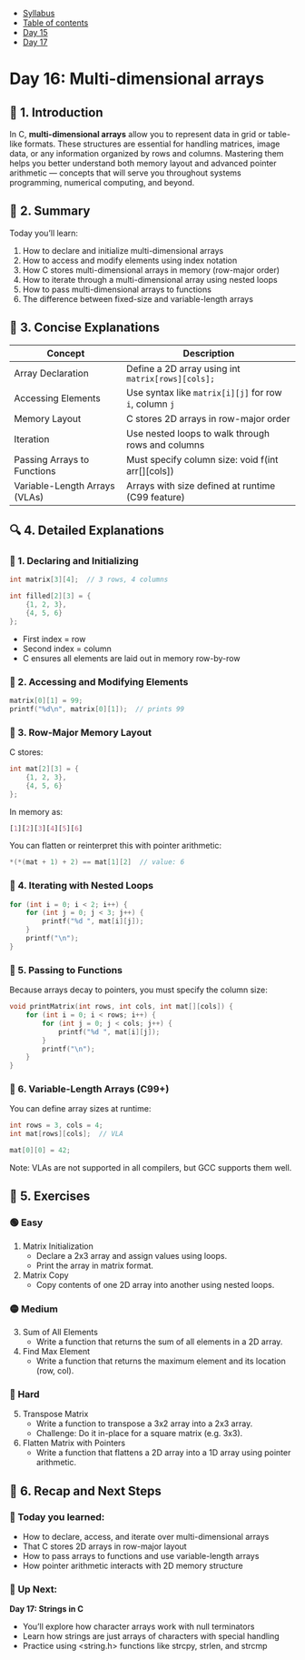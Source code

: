 * [Syllabus](./C-Syllabus.md)  
* [Table of contents](./index.md)  
* [Day 15](./Day_15.md)  
* [Day 17](./Day_17.md)  

# Day 16: Multi-dimensional arrays

## 🧭 1. Introduction
In C, **multi-dimensional arrays** allow you to represent data in grid or table-like formats. These structures are essential for handling matrices, image data, or any information organized by rows and columns. Mastering them helps you better understand both memory layout and advanced pointer arithmetic — concepts that will serve you throughout systems programming, numerical computing, and beyond.

## 📌 2. Summary
Today you’ll learn:
1. How to declare and initialize multi-dimensional arrays
2. How to access and modify elements using index notation
3. How C stores multi-dimensional arrays in memory (row-major order)
4. How to iterate through a multi-dimensional array using nested loops
5. How to pass multi-dimensional arrays to functions
6. The difference between fixed-size and variable-length arrays

## 🧠 3. Concise Explanations
| Concept                       | Description                                            |
| ----------------------------- | -------------------------------------------------      |
| Array Declaration             | Define a 2D array using int `matrix[rows][cols];`      |
| Accessing Elements            | Use syntax like `matrix[i][j]` for row `i`, column `j` |
| Memory Layout                 | C stores 2D arrays in row-major order                  |
| Iteration                     | Use nested loops to walk through rows and columns      |
| Passing Arrays to Functions   | Must specify column size: void f(int arr[][cols])      |
| Variable-Length Arrays (VLAs) | Arrays with size defined at runtime (C99 feature)      |

## 🔍 4. Detailed Explanations
### 🔸 1. Declaring and Initializing
```c
int matrix[3][4];  // 3 rows, 4 columns

int filled[2][3] = {
    {1, 2, 3},
    {4, 5, 6}
};
```
* First index = row
* Second index = column
* C ensures all elements are laid out in memory row-by-row

### 🔸 2. Accessing and Modifying Elements
```c
matrix[0][1] = 99;
printf("%d\n", matrix[0][1]);  // prints 99
```

### 🔸 3. Row-Major Memory Layout
C stores:

```c
int mat[2][3] = {
    {1, 2, 3},
    {4, 5, 6}
};
```
In memory as:

```css
[1][2][3][4][5][6]
```
You can flatten or reinterpret this with pointer arithmetic:

```c
*(*(mat + 1) + 2) == mat[1][2]  // value: 6
```

### 🔸 4. Iterating with Nested Loops
```c
for (int i = 0; i < 2; i++) {
    for (int j = 0; j < 3; j++) {
        printf("%d ", mat[i][j]);
    }
    printf("\n");
}
```

### 🔸 5. Passing to Functions
Because arrays decay to pointers, you must specify the column size:

```c
void printMatrix(int rows, int cols, int mat[][cols]) {
    for (int i = 0; i < rows; i++) {
        for (int j = 0; j < cols; j++) {
            printf("%d ", mat[i][j]);
        }
        printf("\n");
    }
}
```

### 🔸 6. Variable-Length Arrays (C99+)
You can define array sizes at runtime:

```c
int rows = 3, cols = 4;
int mat[rows][cols];  // VLA

mat[0][0] = 42;
```

Note: VLAs are not supported in all compilers, but GCC supports them well.

## 🧪 5. Exercises
### 🟢 Easy
1. Matrix Initialization
    * Declare a 2x3 array and assign values using loops.
    * Print the array in matrix format.
2. Matrix Copy
    * Copy contents of one 2D array into another using nested loops.

### 🟡 Medium
3. Sum of All Elements
    * Write a function that returns the sum of all elements in a 2D array.
4. Find Max Element
    * Write a function that returns the maximum element and its location (row, col).

### 🔴 Hard
5. Transpose Matrix
    * Write a function to transpose a 3x2 array into a 2x3 array.
    * Challenge: Do it in-place for a square matrix (e.g. 3x3).
6. Flatten Matrix with Pointers
    * Write a function that flattens a 2D array into a 1D array using pointer arithmetic.

## 🔁 6. Recap and Next Steps
### 📌 Today you learned:
* How to declare, access, and iterate over multi-dimensional arrays
* That C stores 2D arrays in row-major layout
* How to pass arrays to functions and use variable-length arrays
* How pointer arithmetic interacts with 2D memory structure

### 🚀 Up Next:
**Day 17: Strings in C**
* You’ll explore how character arrays work with null terminators
* Learn how strings are just arrays of characters with special handling
* Practice using <string.h> functions like strcpy, strlen, and strcmp
